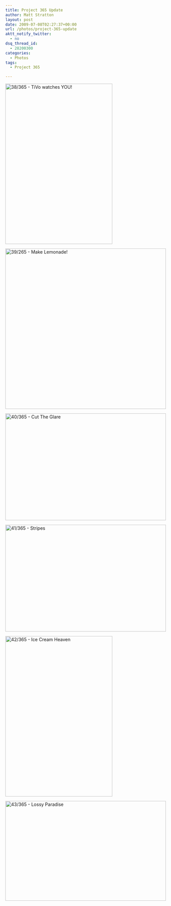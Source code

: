 ```yaml
---
title: Project 365 Update
author: Matt Stratton
layout: post
date: 2009-07-08T02:27:37+00:00
url: /photos/project-365-update
aktt_notify_twitter:
  - no
dsq_thread_id:
  - 28200300
categories:
  - Photos
tags:
  - Project 365

---
```

[<img src="http://farm4.static.flickr.com/3468/3699146249_216f4b26ed.jpg" alt="38/365 - TiVo watches YOU!" width="333" height="500" />][1]

[<img src="http://farm4.static.flickr.com/3526/3699959926_fd9c8e6916.jpg" alt="39/265 - Make Lemonade!" width="500" height="500" />][2]

[<img src="http://farm3.static.flickr.com/2560/3699970698_b257ff0a10.jpg" alt="40/365 - Cut The Glare" width="500" height="333" />][3]

[<img src="http://farm4.static.flickr.com/3483/3699991904_174675869e.jpg" alt="41/365 - Stripes" width="500" height="333" />][4]

[<img src="http://farm3.static.flickr.com/2573/3699183863_ed1e17a554.jpg" alt="42/365 - Ice Cream Heaven" width="333" height="500" />][5]

[<img src="http://farm3.static.flickr.com/2671/3699998386_fab1fd452b.jpg" alt="43/365 - Lossy Paradise" width="500" height="311" />][6]

 [1]: http://www.flickr.com/photos/mugsy/3699146249/ "38/365 - TiVo watches YOU! by Matt Stratton, on Flickr"
 [2]: http://www.flickr.com/photos/mugsy/3699959926/ "39/265 - Make Lemonade! by Matt Stratton, on Flickr"
 [3]: http://www.flickr.com/photos/mugsy/3699970698/ "40/365 - Cut The Glare by Matt Stratton, on Flickr"
 [4]: http://www.flickr.com/photos/mugsy/3699991904/ "41/365 - Stripes by Matt Stratton, on Flickr"
 [5]: http://www.flickr.com/photos/mugsy/3699183863/ "42/365 - Ice Cream Heaven by Matt Stratton, on Flickr"
 [6]: http://www.flickr.com/photos/mugsy/3699998386/ "43/365 - Lossy Paradise by Matt Stratton, on Flickr"